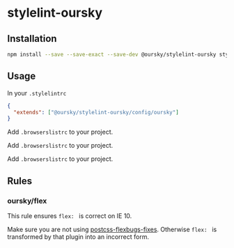 # stylelint-oursky

## Installation

```sh
npm install --save --save-exact --save-dev @oursky/stylelint-oursky stylelint@^13
```

## Usage

In your `.stylelintrc`

```json
{
  "extends": ["@oursky/stylelint-oursky/config/oursky"]
}
```

Add `.browserslistrc` to your project.

Add `.browserslistrc` to your project.

Add `.browserslistrc` to your project.

## Rules

### oursky/flex

This rule ensures `flex: ` is correct on IE 10.

Make sure you are not using [postcss-flexbugs-fixes](https://github.com/luisrudge/postcss-flexbugs-fixes).
Otherwise `flex: ` is transformed by that plugin into an incorrect form.
